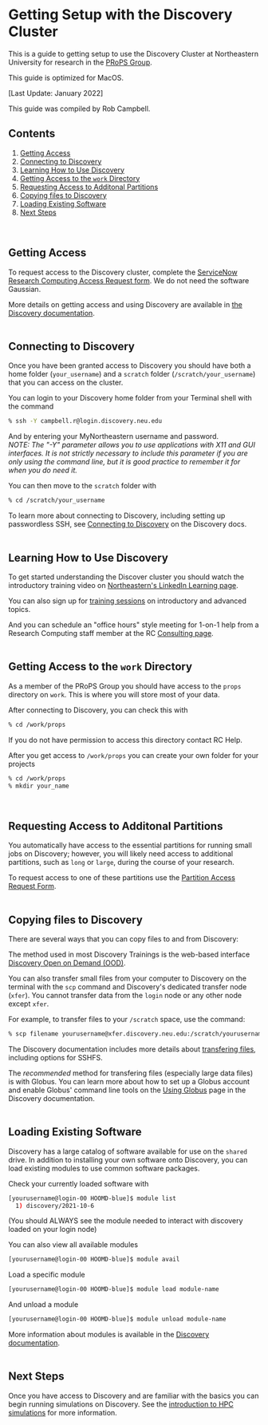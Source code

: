 # Getting Setup with the Discovery Cluster

This is a guide to getting setup to use the Discovery Cluster at Northeastern University for research in the [PRoPS Group].

This guide is optimized for MacOS.

[Last Update: January 2022]

This guide was compiled by Rob Campbell.

[PRoPS Group]: https://web.northeastern.edu/complexfluids/

## Contents
1. [Getting Access](/08-Accessing-Discovery.md#getting-access)
2. [Connecting to Discovery](/08-Accessing-Discovery.md#connecting-to-discovery)
3. [Learning How to Use Discovery](/08-Accessing-Discovery.md#learning-how-to-use-discovery)
4. [Getting Access to the `work` Directory](/08-Accessing-Discovery.md#getting-access-to-the-work-directory)
5. [Requesting Access to Additonal Partitions](/08-Accessing-Discovery.md#requesting-access-to-additonal-partitions)
6. [Copying files to Discovery](/08-Accessing-Discovery.md#copying-files-to-discovery)
7. [Loading Existing Software](/08-Accessing-Discovery.md#loading-existing-software)
8. [Next Steps](/08-Accessing-Discovery.md#next-steps)
<br>

## Getting Access

To request access to the Discovery cluster, complete the [ServiceNow Research Computing Access Request form](https://service.northeastern.edu/tech?id=sc_cat_item&sys_id=0ae24596db535fc075892f17d496199c). We do not need the software Gaussian.

More details on getting access and using Discovery are available in [the Discovery documentation](https://rc-docs.northeastern.edu/en/latest/get_started/get_access.html).
<br>
<br>
## Connecting to Discovery

Once you have been granted access to Discovery you should have both a home folder (`your_username`) and a `scratch` folder (`/scratch/your_username`) that you can access on the cluster.

You can login to your Discovery home folder from your Terminal shell with the command
```bash
% ssh -Y campbell.r@login.discovery.neu.edu
```
And by entering your MyNortheastern username and password.<br>
*NOTE: The "-Y" parameter allows you to use applications with X11 and GUI interfaces. It is not strictly necessary to include this parameter if you are only using the command line, but it is good practice to remember it for when you do need it.*

You can then move to the `scratch` folder with
```bash
% cd /scratch/your_username
```

To learn more about connecting to Discovery, including setting up passwordless SSH, see [Connecting to Discovery](https://rc-docs.northeastern.edu/en/latest/get_started/connect.html#mac) on the Discovery docs.
<br>
<br>
## Learning How to Use Discovery

To get started understanding the Discover cluster you should watch the introductory training video on [Northeastern's LinkedIn Learning page](https://www.linkedin.com/checkpoint/enterprise/login/74653650?pathWildcard=74653650&application=learning&redirect=https%3A%2F%2Fwww%2Elinkedin%2Ecom%2Flearning%2Fcontent%2F1139340%3Fu%3D74653650).

You can also sign up for [training sessions](https://rc.northeastern.edu/support/training/) on introductory and advanced topics.

And you can schedule an "office hours" style meeting for 1-on-1 help from a Research Computing staff member at the RC [Consulting page](https://rc.northeastern.edu/support/consulting/).
<br>
<br>
## Getting Access to the `work` Directory

As a member of the PRoPS Group you should have access to the `props` directory on `work`. This is where you will store most of your data.

After connecting to Discovery, you can check this with
```bash
% cd /work/props
```

If you do not have permission to access this directory contact RC Help.

After you get access to `/work/props` you can create your own folder for your projects
```bash
% cd /work/props
% mkdir your_name
```
<br>

## Requesting Access to Additonal Partitions

You automatically have access to the essential partitions for running small jobs on Discovery; however, you will likely need access to additional partitions, such as `long` or `large`, during the course of your research.

To request access to one of these partitions use the [Partition Access Request Form](https://service.northeastern.edu/tech?id=sc_cat_item&sys_id=0c34d402db0b0010a37cd206ca9619b7).
<br>
<br>
## Copying files to Discovery

There are several ways that you can copy files to and from Discovery:

The method used in most Discovery Trainings is the web-based interface [Discovery Open on Demand (OOD)](https://ood.discovery.neu.edu/pun/sys/dashboard).

You can also transfer small files from your computer to Discovery on the terminal with the `scp` command and Discovery's dedicated transfer node (`xfer`). You cannot transfer data from the `login` node or any other node except `xfer`.

For example, to transfer files to your `/scratch` space, use the command:
```bash
% scp filename yourusername@xfer.discovery.neu.edu:/scratch/yourusername
```
The Discovery documentation includes more details about [transfering files](https://rc-docs.northeastern.edu/en/latest/using-discovery/transferringdata.html), including options for SSHFS.

The *recommended* method for transfering files (especially large data files) is with Globus. You can learn more about how to set up a Globus account and enable Globus' command line tools on the [Using Globus](https://rc-docs.northeastern.edu/en/latest/using-discovery/globus.html#using-globus) page in the Discovery documentation.
<br>
<br>
## Loading Existing Software

Discovery has a large catalog of software available for use on the `shared` drive. In addition to installing your own software onto Discovery, you can load existing modules to use common software packages.

Check your currently loaded software with 
```bash
[yourusername@login-00 HOOMD-blue]$ module list
  1) discovery/2021-10-6
```
(You should ALWAYS see the module needed to interact with discovery loaded on your login node)

You can also view all available modules
```bash
[yourusername@login-00 HOOMD-blue]$ module avail
```
Load a specific module
```bash
[yourusername@login-00 HOOMD-blue]$ module load module-name
```
And unload a module
```bash
[yourusername@login-00 HOOMD-blue]$ module unload module-name
```
More information about modules is available in the [Discovery documentation](https://rc-docs.northeastern.edu/en/latest/software/modules.html).
<br>
<br>
## Next Steps

Once you have access to Discovery and are familiar with the basics you can begin running simulations on Discovery. See the [introduction to HPC simulations](/09-Slurm-and-Disco.md) for more information.

